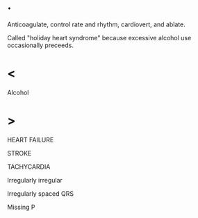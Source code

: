 # .

Anticoagulate, control rate and rhythm, cardiovert, and ablate.

Called "holiday heart syndrome" because excessive alcohol use occasionally preceeds.

# <

Alcohol

# >

HEART FAILURE

STROKE

TACHYCARDIA

Irregularly irregular

Irregularly spaced QRS

Missing P
